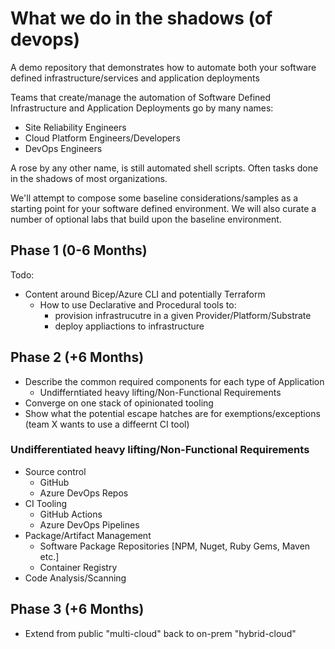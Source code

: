 # What we do in the shadows (of devops)
A demo repository that demonstrates how to automate both your software defined infrastructure/services and application deployments

Teams that create/manage the automation of Software Defined Infrastructure and Application Deployments go by many names:
- Site Reliability Engineers
- Cloud Platform Engineers/Developers
- DevOps Engineers

A rose by any other name, is still automated shell scripts.  Often tasks done in the shadows of most organizations.

We'll attempt to compose some baseline considerations/samples as a starting point for your software defined environment. We will also curate a number of optional labs that build upon the baseline environment.


## Phase 1 (0-6 Months)

Todo:
- Content around Bicep/Azure CLI and potentially Terraform
    - How to use Declarative and Procedural tools to:
        - provision infrastrucutre in a given Provider/Platform/Substrate
        - deploy appliactions to infrastructure

## Phase 2 (+6 Months)
- Describe the common required components for each type of Application
    - Undifferntiated heavy lifting/Non-Functional Requirements
- Converge on one stack of opinionated tooling
- Show what the potential escape hatches are for exemptions/exceptions (team X wants to use a diffeernt CI tool)

### Undifferentiated heavy lifting/Non-Functional Requirements
- Source control
    - GitHub
    - Azure DevOps Repos
- CI Tooling
    - GitHub Actions
    - Azure DevOps Pipelines
- Package/Artifact Management
    - Software Package Repositories [NPM, Nuget, Ruby Gems, Maven etc.] 
    - Container Registry
- Code Analysis/Scanning


## Phase 3 (+6 Months)
- Extend from public "multi-cloud" back to on-prem "hybrid-cloud"